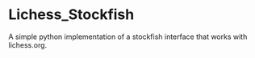 # Lichess_Stockfish
A simple python implementation of a stockfish interface that works with lichess.org.
